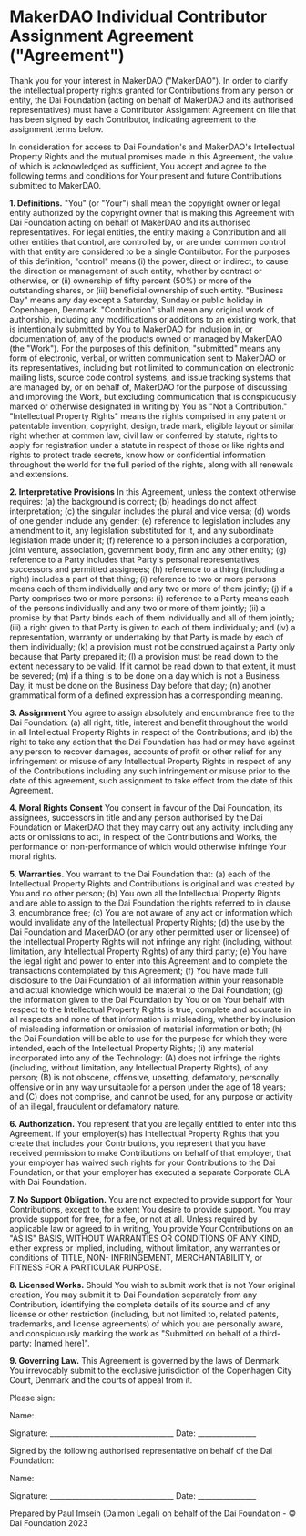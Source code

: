 # MakerDAO Individual Contributor Assignment Agreement ("Agreement") 

Thank you for your interest in MakerDAO ("MakerDAO"). In order to clarify the intellectual property rights granted for Contributions from any person or entity, the Dai Foundation (acting on behalf of MakerDAO and its authorised representatives) must have a Contributor Assignment Agreement on file that has been signed by each Contributor, indicating agreement to the assignment terms below. 

In consideration for access to Dai Foundation's and MakerDAO's Intellectual Property Rights and the mutual promises made in this Agreement, the value of which is acknowledged as sufficient, You accept and agree to the following terms and conditions for Your present and future Contributions submitted to MakerDAO. 


**1. Definitions.** "You" (or "Your") shall mean the copyright owner or legal entity authorized by the copyright owner that is making this Agreement with Dai Foundation acting on behalf of MakerDAO and its authorised representatives. For legal entities, the entity making a Contribution and all other entities that control, are controlled by, or are under common control with that entity are considered to be a single Contributor. For the purposes of this definition, "control" means (i) the power, direct or indirect, to cause the direction or management of such entity, whether by contract or otherwise, or (ii) ownership of fifty percent (50%) or more of the outstanding shares, or (iii) beneficial ownership of such entity. "Business Day" means any day except a Saturday, Sunday or public holiday in Copenhagen, Denmark. "Contribution" shall mean any original work of authorship, including any modifications or additions to an existing work, that is intentionally submitted by You to MakerDAO for inclusion in, or documentation of, any of the products owned or managed by MakerDAO (the "Work"). For the purposes of this definition, "submitted" means any form of electronic, verbal, or written communication sent to MakerDAO or its representatives, including but not limited to communication on electronic mailing lists, source code control systems, and issue tracking systems that are managed by, or on behalf of, MakerDAO for the purpose of discussing and improving the Work, but excluding communication that is conspicuously marked or otherwise designated in writing by You as "Not a Contribution." "Intellectual Property Rights" means the rights comprised in any patent or patentable invention, copyright, design, trade mark, eligible layout or similar right whether at common law, civil law or conferred by statute, rights to apply for registration under a statute in respect of those or like rights and rights to protect trade secrets, know how or confidential information throughout the world for the full period of the rights, along with all renewals and extensions. 


**2. Interpretative Provisions** In this Agreement, unless the context otherwise requires:
(a) the background is correct;
(b) headings do not affect interpretation;
(c) the singular includes the plural and vice versa;
(d) words of one gender include any gender;
(e) reference to legislation includes any amendment to it, any legislation substituted for it, and any subordinate legislation made under it;
(f) reference to a person includes a corporation, joint venture, association, government body, firm and any other entity;
(g) reference to a Party includes that Party's personal representatives, successors and permitted assignees;
(h) reference to a thing (including a right) includes a part of that thing;
(i) reference to two or more persons means each of them individually and any two or more of them jointly;
(j) if a Party comprises two or more persons:
    (i) reference to a Party means each of the persons individually and any two or more of them jointly;
    (ii) a promise by that Party binds each of them individually and all of them jointly;
    (iii) a right given to that Party is given to each of them individually; and
    (iv) a representation, warranty or undertaking by that Party is made by each of them individually;
(k) a provision must not be construed against a Party only because that Party prepared it;
(l) a provision must be read down to the extent necessary to be valid. If it cannot be read down to that extent, it must be severed;
(m) if a thing is to be done on a day which is not a Business Day, it must be done on the Business Day before that day;
(n) another grammatical form of a defined expression has a corresponding meaning.


**3. Assignment** You agree to assign absolutely and encumbrance free to the Dai Foundation:
(a) all right, title, interest and benefit throughout the world in all Intellectual Property Rights in respect of the Contributions; and
(b) the right to take any action that the Dai Foundation has had or may have against any person to recover damages, accounts of profit or other relief for any infringement or misuse of any Intellectual Property Rights in respect of any of the Contributions including any such infringement or misuse prior to the date of this agreement, such assignment to take effect from the date of this Agreement.

**4. Moral Rights Consent**
You consent in favour of the Dai Foundation, its assignees, successors in title and any person authorised by the Dai Foundation or MakerDAO that they may carry out any activity, including any acts or omissions to act, in respect of the Contributions and Works, the performance or non-performance of which would otherwise infringe Your moral rights.


**5. Warranties.** You warrant to the Dai Foundation that:
(a) each of the Intellectual Property Rights and Contributions is original and was created by You and no other person;
(b) You own all the Intellectual Property Rights and are able to assign to the Dai Foundation the rights referred to in clause 3, encumbrance free;
(c) You are not aware of any act or information which would invalidate any of the Intellectual Property Rights;
(d) the use by the Dai Foundation and MakerDAO (or any other permitted user or licensee) of the Intellectual Property Rights will not infringe any right (including, without limitation, any Intellectual Property Rights) of any third party;
(e) You have the legal right and power to enter into this Agreement and to complete the transactions contemplated by this Agreement;
(f) You have made full disclosure to the Dai Foundation of all information within your reasonable and actual knowledge which would be material to the Dai Foundation;
(g) the information given to the Dai Foundation by You or on Your behalf with respect to the Intellectual Property Rights is true, complete and accurate in all respects and none of that information is misleading, whether by inclusion of misleading information or omission of material information or both;
(h) the Dai Foundation will be able to use for the purpose for which they were intended, each of the Intellectual Property Rights;
(i) any material incorporated into any of the Technology:
    (A) does not infringe the rights (including, without limitation, any Intellectual Property Rights), of any person;
    (B) is not obscene, offensive, upsetting, defamatory, personally offensive or in any way unsuitable for a person under the age of 18 years; and
    (C) does not comprise, and cannot be used, for any purpose or activity of an illegal, fraudulent or defamatory nature.


**6. Authorization.** You represent that you are legally entitled to enter into this Agreement. If your employer(s) has Intellectual Property Rights that you create that includes your Contributions, you represent that you have received permission to make Contributions on behalf of that employer, that your employer has waived such rights for your Contributions to the Dai Foundation, or that your employer has executed a separate Corporate CLA with Dai Foundation. 


**7. No Support Obligation.** You are not expected to provide support for Your Contributions, except to the extent You desire to provide support. You may provide support for free, for a fee, or not at all. Unless required by applicable law or agreed to in writing, You provide Your Contributions on an "AS IS" BASIS, WITHOUT WARRANTIES OR CONDITIONS OF ANY KIND, either express or implied, including, without limitation, any warranties or conditions of TITLE, NON- INFRINGEMENT, MERCHANTABILITY, or FITNESS FOR A PARTICULAR PURPOSE. 


**8. Licensed Works.** Should You wish to submit work that is not Your original creation, You may submit it to Dai Foundation separately from any Contribution, identifying the complete details of its source and of any license or other restriction (including, but not limited to, related patents, trademarks, and license agreements) of which you are personally aware, and conspicuously marking the work as "Submitted on behalf of a third-party: [named here]". 


**9. Governing Law.** This Agreement is governed by the laws of Denmark. You irrevocably submit to the exclusive jurisdiction of the Copenhagen City Court, Denmark and the courts of appeal from it.
 


Please sign: 

Name:

Signature: __________________________________ Date: ________________


Signed by the following authorised representative on behalf of the Dai Foundation:

Name:

Signature: __________________________________ Date: ________________




Prepared by Paul Imseih (Daimon Legal) on behalf of the Dai Foundation - © Dai Foundation 2023
